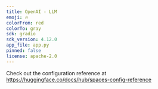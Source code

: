 ```yaml
---
title: OpenAI - LLM
emoji: 🔥
colorFrom: red
colorTo: gray
sdk: gradio
sdk_version: 4.12.0
app_file: app.py
pinned: false
license: apache-2.0
---
```


Check out the configuration reference at https://huggingface.co/docs/hub/spaces-config-reference
